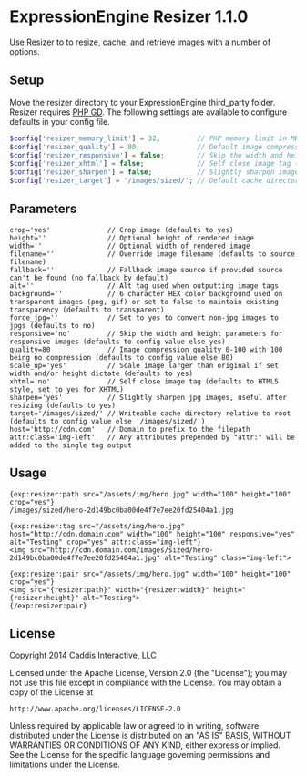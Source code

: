 # ExpressionEngine Resizer 1.1.0

Use Resizer to to resize, cache, and retrieve images with a number of options.

## Setup

Move the resizer directory to your ExpressionEngine third_party folder. Resizer requires [PHP GD](http://php.net/manual/en/book.image.php). The following settings are available to configure defaults in your config file.

```php
$config['resizer_memory_limit'] = 32;         // PHP memory limit in MB, false to inherit system defaults
$config['resizer_quality'] = 80;              // Default image compression quality 0-100 with 100 being no compression
$config['resizer_responsive'] = false;        // Skip the width and height parameters for responsive images
$config['resizer_xhtml'] = false;             // Self close image tag (false for HTML, true for XHTML)
$config['resizer_sharpen'] = false;           // Slightly sharpen images by default, useful after resizing
$config['resizer_target'] = '/images/sized/'; // Default cache directory relative to root (must be writable)
```

## Parameters

	crop='yes'              // Crop image (defaults to yes)
	height=''               // Optional height of rendered image
	width=''                // Optional width of rendered image
	filename=''             // Override image filename (defaults to source filename)
	fallback=''             // Fallback image source if provided source can't be found (no fallback by default)
	alt=''                  // Alt tag used when outputting image tags
	background=''           // 6 character HEX color background used on transparent images (png, gif) or set to false to maintain existing transparency (defaults to transparent)
	force_jpg=''            // Set to yes to convert non-jpg images to jpgs (defaults to no)
	responsive='no'         // Skip the width and height parameters for responsive images (defaults to config value else yes)
	quality=80              // Image compression quality 0-100 with 100 being no compression (defaults to config value else 80)
	scale_up='yes'          // Scale image larger than original if set width and/or height dictate (defaults to yes)
	xhtml='no'              // Self close image tag (defaults to HTML5 style, set to yes for XHTML)
	sharpen='yes'           // Slightly sharpen jpg images, useful after resizing (defaults to yes)
	target='/images/sized/' // Writeable cache directory relative to root (defaults to config value else '/images/sized/')
	host='http://cdn.com'   // Domain to prefix to the filepath
	attr:class='img-left'   // Any attributes prepended by "attr:" will be added to the single tag output

## Usage

	{exp:resizer:path src="/assets/img/hero.jpg" width="100" height="100" crop="yes"}
	/images/sized/hero-2d149bc0ba00de4f7e7ee20fd25404a1.jpg

	{exp:resizer:tag src="/assets/img/hero.jpg" host="http://cdn.domain.com" width="100" height="100" responsive="yes" alt="Testing" crop="yes" attr:class="img-left"}
	<img src="http://cdn.domain.com/images/sized/hero-2d149bc0ba00de4f7e7ee20fd25404a1.jpg" alt="Testing" class="img-left">

	{exp:resizer:pair src="/assets/img/hero.jpg" width="100" height="100" crop="yes"}
	<img src="{resizer:path}" width="{resizer:width}" height="{resizer:height}" alt="Testing">
	{/exp:resizer:pair}

## License

Copyright 2014 Caddis Interactive, LLC

Licensed under the Apache License, Version 2.0 (the "License");
you may not use this file except in compliance with the License.
You may obtain a copy of the License at

	http://www.apache.org/licenses/LICENSE-2.0

Unless required by applicable law or agreed to in writing, software
distributed under the License is distributed on an "AS IS" BASIS,
WITHOUT WARRANTIES OR CONDITIONS OF ANY KIND, either express or implied.
See the License for the specific language governing permissions and
limitations under the License.